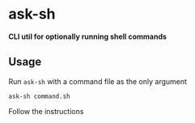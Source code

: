 # ask-sh

**CLI util for optionally running shell commands**

## Usage

Run `ask-sh` with a command file as the only argument

```shell
ask-sh command.sh
```

Follow the instructions
